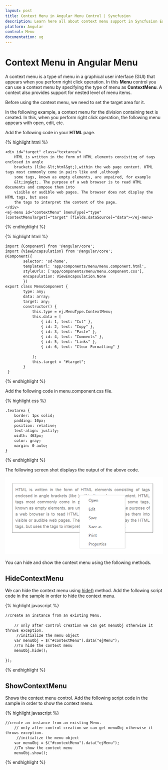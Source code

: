 ```yaml
---
layout: post
title: Context Menu in Angular Menu Control | Syncfusion
description: Learn here all about context menu support in Syncfusion Essential Angular Menu control, its elements, and more.
platform: Angular
control: Menu
documentation: ug
---
```


# Context Menu in Angular Menu

A context menu is a type of menu in a graphical user interface (GUI) that appears when you perform right click operation. In this **Menu** control you can use a context menu by specifying the type of menu as **ContextMenu**. A context also provides support for nested level of menu items.

Before using the context menu, we need to set the target area for it. 

In the following example, a context menu for the division containing text is created. In this, when you perform right click operation, the following menu appears with open, edit, etc.

Add the following code in your **HTML** page.

{% highlight html %}

    <div id="target" class="textarea">
        HTML is written in the form of HTML elements consisting of tags enclosed in angle
        brackets (like &lt;html&gt;),within the web page content. HTML tags most commonly come in pairs like and ,although
        some tags, known as empty elements, are unpaired, for example
        &lt;img&gt;. The purpose of a web browser is to read HTML documents and compose them into
        visible or audible web pages. The browser does not display the HTML tags, but uses
        the tags to interpret the content of the page.
    </div>
	<ej-menu id="contextMenu" [menuType]="type" [contextMenuTarget]="target" [fields.dataSource]="data"></ej-menu>

{% endhighlight %}

{% highlight html %}

    import {Component} from '@angular/core';
    import {ViewEncapsulation} from '@angular/core'; 
    @Component({
            selector: 'sd-home',
            templateUrl: 'app/components/menu/menu.component.html',
            styleUrls: ['app/components/menu/menu.component.css'],
            encapsulation: ViewEncapsulation.None 
            })
    export class MenuComponent {
            type: any;
            data: array;
            target: any;
            constructor() {
                this.type = ej.MenuType.ContextMenu;
                this.data = [
                    { id: 1, text: "Cut" },
                    { id: 2, text: "Copy" },
                    { id: 3, text: "Paste" },
                    { id: 4, text: "Comments" },
                    { id: 5, text: "Links" },
                    { id: 6, text: "Clear Formatting" }

                ];
                this.target = "#target";
            }
     }

{% endhighlight %}

Add the following code in menu.component.css file.

{% highlight css %}

    .textarea {
        border: 1px solid;
        padding: 10px;
        position: relative;
        text-align: justify;
        width: 463px;
        color: gray;
        margin: 0 auto;
    }

{% endhighlight %}

The following screen shot displays the output of the above code.

![the output of the above code.](Context-Menu_images/Context-Menu_img1.png) 

You can hide and show the context menu using the following methods.

## HideContextMenu

We can hide the context menu using [hide()](https://help.syncfusion.com/api/js/ejmenu#methods:hide) method. Add the following script code in the sample in order to hide the context menu.

{% highlight javascript %}

    //create an instance from an existing Menu.

        // only after control creation we can get menuObj otherwise it throws exception.
         //initialize the menu object
        var menuObj = $("#contextMenu").data("ejMenu");
        //To hide the context menu
        menuObj.hide();

    });

{% endhighlight %}

## ShowContextMenu

Shows the context menu control. Add the following script code in the sample in order to show the context menu.

{% highlight javascript %}

    //create an instance from an existing Menu.
        // only after control creation we can get menuObj otherwise it throws exception.
         //initialize the menu object
        var menuObj = $("#contextMenu").data("ejMenu");
        //To show the context menu
        menuObj.show();

{% endhighlight %}